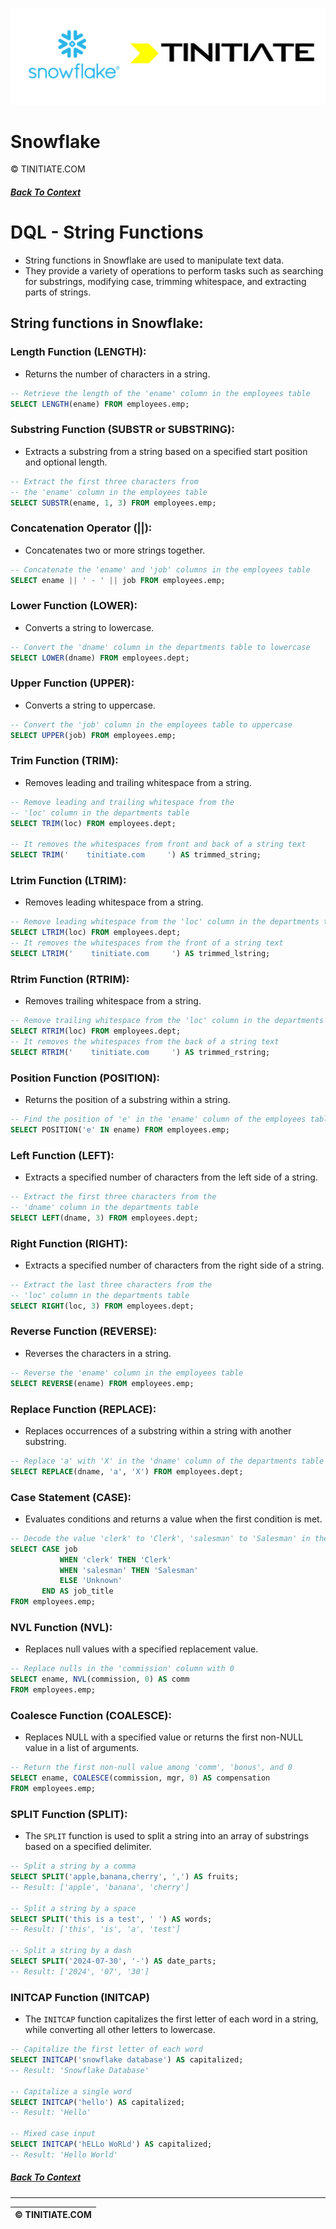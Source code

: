 ![Snowflake Tinitiate Image](snowflake_tinitiate.png)

# Snowflake
&copy; TINITIATE.COM

##### [Back To Context](./README.md)

# DQL - String Functions 
- String functions in Snowflake are used to manipulate text data.
- They provide a variety of operations to perform tasks such as searching for substrings, modifying case, trimming whitespace, and extracting parts of strings.

## String functions in Snowflake: 
### Length Function (LENGTH): 
- Returns the number of characters in a string.
```sql
-- Retrieve the length of the 'ename' column in the employees table
SELECT LENGTH(ename) FROM employees.emp;
```

### Substring Function (SUBSTR or SUBSTRING): 
- Extracts a substring from a string based on a specified start position and optional length.
```sql
-- Extract the first three characters from
-- the 'ename' column in the employees table
SELECT SUBSTR(ename, 1, 3) FROM employees.emp;
```
### Concatenation Operator (||): 
- Concatenates two or more strings together.
```sql
-- Concatenate the 'ename' and 'job' columns in the employees table
SELECT ename || ' - ' || job FROM employees.emp;
```
### Lower Function (LOWER): 
- Converts a string to lowercase.
```sql
-- Convert the 'dname' column in the departments table to lowercase
SELECT LOWER(dname) FROM employees.dept;
```
### Upper Function (UPPER): 
- Converts a string to uppercase.
```sql
-- Convert the 'job' column in the employees table to uppercase
SELECT UPPER(job) FROM employees.emp;
```
### Trim Function (TRIM): 
- Removes leading and trailing whitespace from a string.
```sql
-- Remove leading and trailing whitespace from the
-- 'loc' column in the departments table
SELECT TRIM(loc) FROM employees.dept;

-- It removes the whitespaces from front and back of a string text
SELECT TRIM('    tinitiate.com     ') AS trimmed_string;
```
### Ltrim Function (LTRIM): 
- Removes leading whitespace from a string.
```sql
-- Remove leading whitespace from the 'loc' column in the departments table
SELECT LTRIM(loc) FROM employees.dept;
-- It removes the whitespaces from the front of a string text
SELECT LTRIM('    tinitiate.com     ') AS trimmed_lstring;
```
### Rtrim Function (RTRIM): 
- Removes trailing whitespace from a string.
```sql
-- Remove trailing whitespace from the 'loc' column in the departments table
SELECT RTRIM(loc) FROM employees.dept;
-- It removes the whitespaces from the back of a string text
SELECT RTRIM('    tinitiate.com     ') AS trimmed_rstring;
```
### Position Function (POSITION): 
- Returns the position of a substring within a string.
```sql
-- Find the position of 'e' in the 'ename' column of the employees table
SELECT POSITION('e' IN ename) FROM employees.emp;
```
### Left Function (LEFT): 
- Extracts a specified number of characters from the left side of a string.
```sql
-- Extract the first three characters from the
-- 'dname' column in the departments table
SELECT LEFT(dname, 3) FROM employees.dept;
```
### Right Function (RIGHT): 
- Extracts a specified number of characters from the right side of a string.
```sql
-- Extract the last three characters from the
-- 'loc' column in the departments table
SELECT RIGHT(loc, 3) FROM employees.dept;
```
### Reverse Function (REVERSE): 
- Reverses the characters in a string.
```sql
-- Reverse the 'ename' column in the employees table
SELECT REVERSE(ename) FROM employees.emp;
```

### Replace Function (REPLACE): 
- Replaces occurrences of a substring within a string with another substring.
```sql
-- Replace 'a' with 'X' in the 'dname' column of the departments table
SELECT REPLACE(dname, 'a', 'X') FROM employees.dept;
```
### Case Statement (CASE): 
- Evaluates conditions and returns a value when the first condition is met.
```sql
-- Decode the value 'clerk' to 'Clerk', 'salesman' to 'Salesman' in the 'job' column
SELECT CASE job
           WHEN 'clerk' THEN 'Clerk'
           WHEN 'salesman' THEN 'Salesman'
           ELSE 'Unknown'
       END AS job_title
FROM employees.emp;
```
### NVL Function (NVL): 
- Replaces null values with a specified replacement value.
```sql
-- Replace nulls in the 'commission' column with 0
SELECT ename, NVL(commission, 0) AS comm
FROM employees.emp;
```
### Coalesce Function (COALESCE): 
- Replaces NULL with a specified value or returns the first non-NULL value in a list of arguments.
```sql
-- Return the first non-null value among 'comm', 'bonus', and 0
SELECT ename, COALESCE(commission, mgr, 0) AS compensation
FROM employees.emp;
```
### SPLIT Function (SPLIT):
- The `SPLIT` function is used to split a string into an array of substrings based on a specified delimiter.
```sql
-- Split a string by a comma
SELECT SPLIT('apple,banana,cherry', ',') AS fruits;
-- Result: ['apple', 'banana', 'cherry']

-- Split a string by a space
SELECT SPLIT('this is a test', ' ') AS words;
-- Result: ['this', 'is', 'a', 'test']

-- Split a string by a dash
SELECT SPLIT('2024-07-30', '-') AS date_parts;
-- Result: ['2024', '07', '30']
```
### INITCAP Function (INITCAP) 
- The `INITCAP` function capitalizes the first letter of each word in a string, while converting all other letters to lowercase.
```sql
-- Capitalize the first letter of each word
SELECT INITCAP('snowflake database') AS capitalized;
-- Result: 'Snowflake Database'

-- Capitalize a single word
SELECT INITCAP('hello') AS capitalized;
-- Result: 'Hello'

-- Mixed case input
SELECT INITCAP('hELLo WoRLd') AS capitalized;
-- Result: 'Hello World'
```

##### [Back To Context](./README.md)
***
| &copy; TINITIATE.COM |
|----------------------|